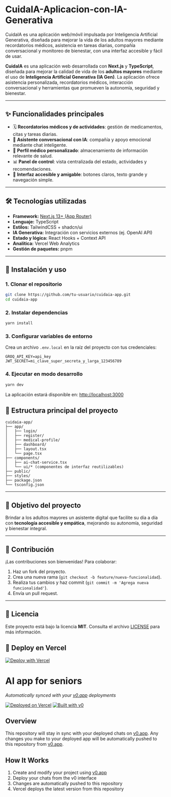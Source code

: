 # CuidaIA-Aplicacion-con-IA-Generativa
CuidaIA es una aplicación web/móvil impulsada por Inteligencia Artificial Generativa, diseñada para mejorar la vida de los adultos mayores mediante recordatorios médicos, asistencia en tareas diarias, compañía conversacional y monitoreo de bienestar, con una interfaz accesible y fácil de usar.

**CuidaIA** es una aplicación web desarrollada con **Next.js** y **TypeScript**, diseñada para mejorar la calidad de vida de los **adultos mayores** mediante el uso de **Inteligencia Artificial Generativa (IA Gen)**. La aplicación ofrece asistencia personalizada, recordatorios médicos, interacción conversacional y herramientas que promueven la autonomía, seguridad y bienestar.

---

## ✨ Funcionalidades principales

* 🗓️ **Recordatorios médicos y de actividades**: gestión de medicamentos, citas y tareas diarias.
* 💬 **Asistente conversacional con IA**: compañía y apoyo emocional mediante chat inteligente.
* 👤 **Perfil médico personalizado**: almacenamiento de información relevante de salud.
* 📊 **Panel de control**: vista centralizada del estado, actividades y recomendaciones.
* 🎨 **Interfaz accesible y amigable**: botones claros, texto grande y navegación simple.

---

## 🛠️ Tecnologías utilizadas

* **Framework:** [Next.js 13+ (App Router)](https://nextjs.org/)
* **Lenguaje:** TypeScript
* **Estilos:** TailwindCSS + shadcn/ui
* **IA Generativa:** Integración con servicios externos (ej. OpenAI API)
* **Estado y lógica:** React Hooks + Context API
* **Analítica:** Vercel Web Analytics
* **Gestión de paquetes:** pnpm

---

## 🚀 Instalación y uso

### 1. Clonar el repositorio

```bash
git clone https://github.com/tu-usuario/cuidaia-app.git
cd cuidaia-app
```

### 2. Instalar dependencias

```bash
yarn install
```

### 3. Configurar variables de entorno

Crea un archivo `.env.local` en la raíz del proyecto con tus credenciales:

```env
GROQ_API_KEY=api_key
JWT_SECRET=mi_clave_super_secreta_y_larga_123456789
```

### 4. Ejecutar en modo desarrollo

```bash
yarn dev
```

La aplicación estará disponible en: [http://localhost:3000](http://localhost:3000)


## 📂 Estructura principal del proyecto

```
cuidaia-app/
├── app/
│   ├── login/
│   ├── register/
│   ├── medical-profile/
│   ├── dashboard/
│   ├── layout.tsx
│   └── page.tsx
├── components/
│   ├── ai-chat-service.tsx
│   └── ui/* (componentes de interfaz reutilizables)
├── public/
├── styles/
├── package.json
└── tsconfig.json
```

---

## 🎯 Objetivo del proyecto

Brindar a los adultos mayores un asistente digital que facilite su día a día con **tecnología accesible y empática**, mejorando su autonomía, seguridad y bienestar integral.

---

## 🤝 Contribución

¡Las contribuciones son bienvenidas! Para colaborar:

1. Haz un fork del proyecto.
2. Crea una nueva rama (`git checkout -b feature/nueva-funcionalidad`).
3. Realiza tus cambios y haz commit (`git commit -m 'Agrega nueva funcionalidad'`).
4. Envía un pull request.

---

## 📜 Licencia

Este proyecto está bajo la licencia **MIT**. Consulta el archivo [LICENSE](LICENSE) para más información.

## 🚀 Deploy en Vercel
[![Deploy with Vercel](https://vercel.com/button)](https://vercel.com/new/clone?repository-url=https://github.com/tu-usuario/cuidaia-app)

# AI app for seniors

*Automatically synced with your [v0.app](https://v0.app) deployments*

[![Deployed on Vercel](https://img.shields.io/badge/Deployed%20on-Vercel-black?style=for-the-badge&logo=vercel)](https://vercel.com/atabarez-1080s-projects/v0-ai-app-for-seniors)
[![Built with v0](https://img.shields.io/badge/Built%20with-v0.app-black?style=for-the-badge)](https://v0.app/chat/projects/NNxY0F4qGBu)

## Overview

This repository will stay in sync with your deployed chats on [v0.app](https://v0.app).
Any changes you make to your deployed app will be automatically pushed to this repository from [v0.app](https://v0.app).

## How It Works

1. Create and modify your project using [v0.app](https://v0.app)
2. Deploy your chats from the v0 interface
3. Changes are automatically pushed to this repository
4. Vercel deploys the latest version from this repository
